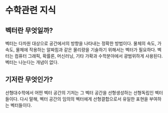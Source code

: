 # 수학관련 지식
## 벡터란 무엇일까?
벡터는 다차원 대상으로 공간에서의 방향을 나타내는 정확한 방법이다. 물체의 속도, 가속도, 물체에 작용하는 알짜힘과 같은 물리량을 기술하기 위해서는 벡터가 필요하다. 벡터는 컴퓨터 그래픽, 확률론, 머신러닝, 기타 가확과 수학분야에서 광범위하게 사용된다. 벡터는 나눈다는 개념이 없다.

## 기저란 무엇인가?
선형대수학에서 어떤 벡터 공간의 기저는 그 벡터 공간을 선형생성하는 선형독립인 벡터들이다. 다시 말해, 벡터 공간의 임의의 벡터에게 선형결합으로서 유일한 표현을 부여하는 벡터들이다.
